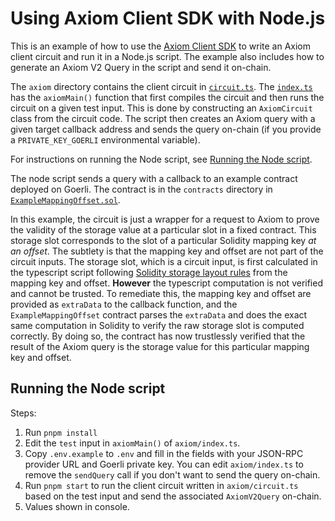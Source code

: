 # Using Axiom Client SDK with Node.js

This is an example of how to use the [Axiom Client SDK](https://www.npmjs.com/package/@axiom-crypto/client) to write an Axiom client circuit and run it in a Node.js script. The example also includes how to generate an Axiom V2 Query in the script and send it on-chain.

The `axiom` directory contains the client circuit in [`circuit.ts`](./axiom/circuit.ts). The [`index.ts`](./axiom/index.ts) has the `axiomMain()` function that first compiles the circuit and then runs the circuit on a given test input. This is done by constructing an `AxiomCircuit` class from the circuit code. The script then creates an Axiom query with a given target callback address and sends the query on-chain (if you provide a `PRIVATE_KEY_GOERLI` environmental variable).

For instructions on running the Node script, see [Running the Node script](#running-the-node-script).

The node script sends a query with a callback to an example contract deployed on Goerli. The contract is in the `contracts` directory in [`ExampleMappingOffset.sol`](./contracts/ExampleMappingOffset.sol).

In this example, the circuit is just a wrapper for a request to Axiom to prove the validity of the storage value at a particular slot in a fixed contract. This storage slot corresponds to the slot of a particular Solidity mapping key _at an offset_. The subtlety is that the mapping key and offset are not part of the circuit inputs. The storage slot, which is a circuit input, is first calculated in the typescript script following [Solidity storage layout rules](https://docs.soliditylang.org/en/v0.8.23/internals/layout_in_storage.html#mappings-and-dynamic-arrays) from the mapping key and offset. **However** the typescript computation is not verified and cannot be trusted. To remediate this, the mapping key and offset are provided as `extraData` to the callback function, and the `ExampleMappingOffset` contract parses the `extraData` and does the exact same computation in Solidity to verify the raw storage slot is computed correctly. By doing so, the contract has now trustlessly verified that the result of the Axiom query is the storage value for this particular mapping key and offset.

## Running the Node script

Steps:

1. Run `pnpm install`
2. Edit the `test` input in `axiomMain()` of `axiom/index.ts`.
3. Copy `.env.example` to `.env` and fill in the fields with your JSON-RPC provider URL and Goerli private key. You can edit `axiom/index.ts` to remove the `sendQuery` call if you don't want to send the query on-chain.
4. Run `pnpm start` to run the client circuit written in `axiom/circuit.ts` based on the test input and send the associated `AxiomV2Query` on-chain.
5. Values shown in console.
